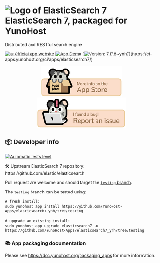 <!--
N.B.: This README was automatically generated by <https://github.com/YunoHost/apps_tools/blob/main/readme_generator>
It shall NOT be edited by hand.
-->

<h1>
  <img src="https://raw.githubusercontent.com/YunoHost/apps/main/logos/elasticsearch7.png" width="32px" alt="Logo of ElasticSearch 7">
  ElasticSearch 7, packaged for YunoHost
</h1>

Distributed and RESTful search engine

[![🌐 Official app website](https://img.shields.io/badge/Official_app_website-darkgreen?style=for-the-badge)](https://elastic.co)
[![App Demo](https://img.shields.io/badge/App_Demo-blue?style=for-the-badge)](https://www.elastic.co/demos)
[![Version: 7.17.8~ynh7](https://img.shields.io/badge/Version-7.17.8~ynh7-rgb(18,138,11)?style=for-the-badge)](https://ci-apps.yunohost.org/ci/apps/elasticsearch7/)

<div align="center">
<a href="https://apps.yunohost.org/app/elasticsearch7"><img height="100px" src="https://github.com/YunoHost/yunohost-artwork/raw/refs/heads/main/badges/neopossum-badges/badge_more_info_on_the_appstore.svg"/></a>
<a href="https://github.com/YunoHost-Apps/elasticsearch7_ynh/issues"><img height="100px" src="https://github.com/YunoHost/yunohost-artwork/raw/refs/heads/main/badges/neopossum-badges/badge_report_an_issue.svg"/></a>
</div>

## 📦 Developer info

[![Automatic tests level](https://apps.yunohost.org/badge/cilevel/elasticsearch7)](https://ci-apps.yunohost.org/ci/apps/elasticsearch7/)

🛠️ Upstream ElasticSearch 7 repository: <https://github.com/elastic/elasticsearch>

Pull request are welcome and should target the [`testing` branch](https://github.com/YunoHost-Apps/elasticsearch7_ynh/tree/testing).

The `testing` branch can be tested using:
```
# fresh install:
sudo yunohost app install https://github.com/YunoHost-Apps/elasticsearch7_ynh/tree/testing

# upgrade an existing install:
sudo yunohost app upgrade elasticsearch7 -u https://github.com/YunoHost-Apps/elasticsearch7_ynh/tree/testing
```

### 📚 App packaging documentation

Please see <https://doc.yunohost.org/packaging_apps> for more information.